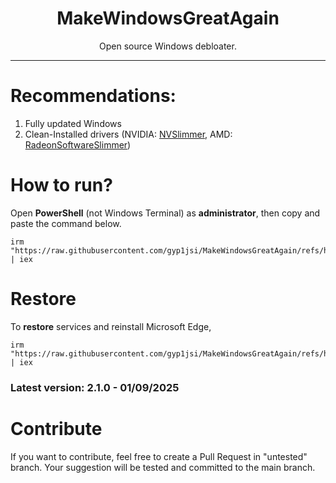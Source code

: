 <h1 align="center">MakeWindowsGreatAgain</h1>

<p align="center"> Open source Windows debloater. </p>

<hr>

# Recommendations:
1. Fully updated Windows
2. Clean-Installed drivers (NVIDIA: [NVSlimmer](https://www.majorgeeks.com/mg/getmirror/nvslimmer,2.html), AMD: [RadeonSoftwareSlimmer](https://github.com/GSDragoon/RadeonSoftwareSlimmer))

# How to run?
Open **PowerShell** (not Windows Terminal) as **administrator**, then copy and paste the command below.
```
irm "https://raw.githubusercontent.com/gyp1jsi/MakeWindowsGreatAgain/refs/heads/untested/MakeWindowsGreatAgain/mwga.ps1" | iex
```
# Restore
To **restore** services and reinstall Microsoft Edge, 
```
irm "https://raw.githubusercontent.com/gyp1jsi/MakeWindowsGreatAgain/refs/heads/untested/MakeWindowsGreatAgain/restore.ps1" | iex
```
### Latest version: 2.1.0 - 01/09/2025

# Contribute
If you want to contribute, feel free to create a Pull Request in "untested" branch. Your suggestion will be tested and committed to the main branch. 